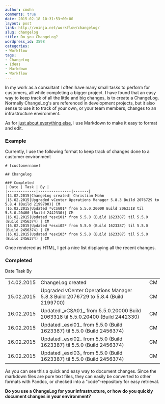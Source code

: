 ```yaml
---
author: cmohn
comments: true
date: 2015-02-18 10:31:53+00:00
layout: post
link: http://vninja.net/workflow/changelog/
slug: changelog
title: Do you ChangeLog?
wordpress_id: 3598
categories:
- Workflow
tags:
- ChangeLog
- Ideas
- Markdown
- Workflow
---
```


In my work as a consultant I often have many small tasks to perform for customers, all while completing a bigger project. I have found that an easy way to keep track of all the little and big changes, is to create a ChangeLog. Normally ChangeLog's are referenced in development projects, but it also sense to use it to track of your own, or your team members, changes to an infrastructure environment.

As for [just about everything else](http://vninja.net/virtualization/markdown-things/), I use Markdown to make it easy to format and edit.



### Example



Currently, I use the following format to keep track of changes done to a customer environment


    
    
    # [customername]
    
    ## Changelog
    
    ### Completed
    | Date | Task | By |
    |-------------|---------------|-------|
    |14.02.2015|ChangeLog created| Christian Mohn
    |15.02.2015|Upgraded vCenter Operations Manager 5.8.3 Build 2076729 to 5.8.4 (Build 2199700)| CM
    |16.02.2015|Updated *vCSA01* from 5.5.0.20000 Build 2063318 til 5.5.0.20400 (Build 2442330)| CM
    |16.02.2015|Updated *esxi01* from 5.5.0 (Build 1623387) til 5.5.0 (Build 2456374) | CM
    |16.02.2015|Updated *esxi02* from 5.5.0 (Build 1623387) til 5.5.0 (Build 2456374) | CM
    |16.02.2015|Updated *esxi03* from 5.5.0 (Build 1623387) til 5.5.0 (Build 2456374) | CM
    



Once rendered as HTML, I get a nice list displaying all the recent changes.



### Completed



<table >

<tr >
  Date
  Task
  By
</tr>

<tbody >
<tr >
  
<td >14.02.2015
</td>
  
<td >ChangeLog created
</td>
  
<td >CM
</td>
</tr>
<tr >
  
<td >15.02.2015
</td>
  
<td >Upgraded vCenter Operations Manager 5.8.3 Build 2076729 to 5.8.4 (Build 2199700)
</td>
  
<td >CM
</td>
</tr>
<tr >
  
<td >16.02.2015
</td>
  
<td >Updated _vCSA01_ from 5.5.0.20000 Build 2063318 til 5.5.0.20400 (Build 2442330)
</td>
  
<td >CM
</td>
</tr>
<tr >
  
<td >16.02.2015
</td>
  
<td >Updated _esxi01_ from 5.5.0 (Build 1623387) til 5.5.0 (Build 2456374)
</td>
  
<td >CM
</td>
</tr>
<tr >
  
<td >16.02.2015
</td>
  
<td >Updated _esxi02_ from 5.5.0 (Build 1623387) til 5.5.0 (Build 2456374)
</td>
  
<td >CM
</td>
</tr>
<tr >
  
<td >16.02.2015
</td>
  
<td >Updated _esxi03_ from 5.5.0 (Build 1623387) til 5.5.0 (Build 2456374)
</td>
  
<td >CM
</td>
</tr>
</tbody>
</table>

As you can see this a quick and easy way to document changes. Since the markdown files are pure text files, they can easily be converted to other formats with Pandoc, or checked into a "code"-repository for easy retrieval.

**Do you use a ChangeLog for your infrastructure, or how do you quickly document changes in your environment?**
